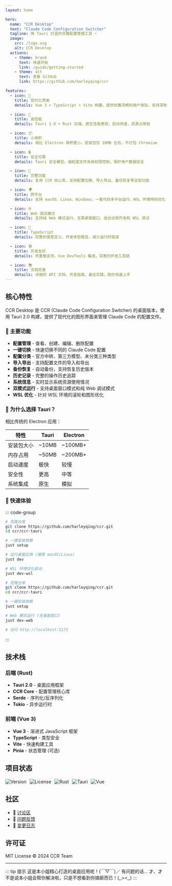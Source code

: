 ```yaml
---
layout: home

hero:
  name: "CCR Desktop"
  text: "Claude Code Configuration Switcher"
  tagline: 用 Tauri 打造的优雅配置管理工具 ⚡
  image:
    src: /logo.svg
    alt: CCR Desktop
  actions:
    - theme: brand
      text: 快速开始
      link: /guide/getting-started
    - theme: alt
      text: 查看 GitHub
      link: https://github.com/harleyqing/ccr

features:
  - icon: 🎨
    title: 现代化界面
    details: Vue 3 + TypeScript + Vite 构建，提供优雅流畅的用户体验，支持深色/浅色主题切换

  - icon: 🚀
    title: 高性能
    details: Tauri 2.0 + Rust 后端，原生性能表现，启动快速，资源占用低

  - icon: 📦
    title: 小体积
    details: 相比 Electron 体积更小，安装包仅 10MB 左右，不打包 Chromium

  - icon: 🔒
    title: 安全可靠
    details: Tauri 安全模型，细粒度文件系统权限控制，保护用户数据安全

  - icon: 🔄
    title: 完整功能
    details: 复用 CCR 核心库，支持配置切换、导入导出、备份恢复等全部功能

  - icon: 🌍
    title: 跨平台
    details: 支持 macOS、Linux、Windows，一套代码多平台运行。WSL 环境特别优化

  - icon: 🌐
    title: Web 调试模式
    details: 支持纯 Web 模式运行，无需桌面窗口，适合远程开发和 WSL 调试

  - icon: 🎯
    title: TypeScript
    details: 完整的类型定义，开发体验极佳，减少运行时错误

  - icon: 🛠️
    title: 开发友好
    details: 热重载支持，Vue DevTools 集成，完善的开发工具链

  - icon: 📚
    title: 文档完善
    details: 详细的 API 文档、开发指南、最佳实践，助你快速上手
---
```


<style>
:root {
  --vp-home-hero-name-color: transparent;
  --vp-home-hero-name-background: linear-gradient(135deg, #8b5cf6 0%, #a855f7 100%);

  --vp-home-hero-image-background-image: linear-gradient(-45deg, #8b5cf6 50%, #a855f7 50%);
  --vp-home-hero-image-filter: blur(44px);
}

@media (min-width: 640px) {
  :root {
    --vp-home-hero-image-filter: blur(56px);
  }
}

@media (min-width: 960px) {
  :root {
    --vp-home-hero-image-filter: blur(68px);
  }
}
</style>

## 核心特性

CCR Desktop 是 CCR (Claude Code Configuration Switcher) 的桌面版本，使用 Tauri 2.0 构建，提供了现代化的图形界面来管理 Claude Code 的配置文件。

### 🎯 主要功能

- **配置管理** - 查看、创建、编辑、删除配置
- **一键切换** - 快速切换不同的 Claude Code 配置
- **配置分类** - 官方中转、第三方模型、未分类三种类型
- **导入导出** - 支持配置文件的导入和导出
- **备份恢复** - 自动备份，支持恢复历史版本
- **历史记录** - 完整的操作历史追踪
- **系统信息** - 实时显示系统资源使用情况
- **双模式运行** - 支持桌面窗口模式和纯 Web 调试模式
- **WSL 优化** - 针对 WSL 环境的滚轮和图形优化

### 🌟 为什么选择 Tauri？

相比传统的 Electron 应用：

| 特性 | Tauri | Electron |
|-----|-------|----------|
| 安装包大小 | ~10MB | ~100MB+ |
| 内存占用 | ~50MB | ~200MB+ |
| 启动速度 | 极快 | 较慢 |
| 安全性 | 更高 | 中等 |
| 系统集成 | 原生 | 模拟 |

### 🚀 快速体验

::: code-group

```bash [桌面模式]
# 克隆仓库
git clone https://github.com/harleyqing/ccr.git
cd ccr/ccr-tauri

# 一键安装依赖
just setup

# 运行桌面应用 (推荐 macOS/Linux)
just dev

# WSL 环境优化启动
just dev-wsl
```

```bash [Web 调试模式]
# 克隆仓库
git clone https://github.com/harleyqing/ccr.git
cd ccr/ccr-tauri

# 一键安装依赖
just setup

# Web 模式运行 (无桌面窗口)
just dev-web

# 访问 http://localhost:5173
```

:::

## 技术栈

### 后端 (Rust)
- **Tauri 2.0** - 桌面应用框架
- **CCR Core** - 配置管理核心库
- **Serde** - 序列化/反序列化
- **Tokio** - 异步运行时

### 前端 (Vue 3)
- **Vue 3** - 渐进式 JavaScript 框架
- **TypeScript** - 类型安全
- **Vite** - 快速构建工具
- **Pinia** - 状态管理 (可选)

## 项目状态

<div style="display: flex; gap: 10px; margin-top: 20px;">
  <img src="https://img.shields.io/badge/version-1.1.2-blue.svg" alt="Version">
  <img src="https://img.shields.io/badge/license-MIT-green.svg" alt="License">
  <img src="https://img.shields.io/badge/rust-1.70+-orange.svg" alt="Rust">
  <img src="https://img.shields.io/badge/tauri-2.0-purple.svg" alt="Tauri">
  <img src="https://img.shields.io/badge/vue-3.4+-green.svg" alt="Vue">
</div>

## 社区

- 💬 [讨论区](https://github.com/harleyqing/ccr/discussions)
- 🐛 [问题反馈](https://github.com/harleyqing/ccr/issues)
- 📖 [变更日志](https://github.com/harleyqing/ccr/releases)

## 许可证

MIT License © 2024 CCR Team

---

::: tip 提示
这是本小姐精心打造的桌面应用呢！(￣▽￣)／
有问题的话... 才、才不是说本小姐会帮你解决啦，只是不想看到你搞砸而已！(,,><,,)
:::
